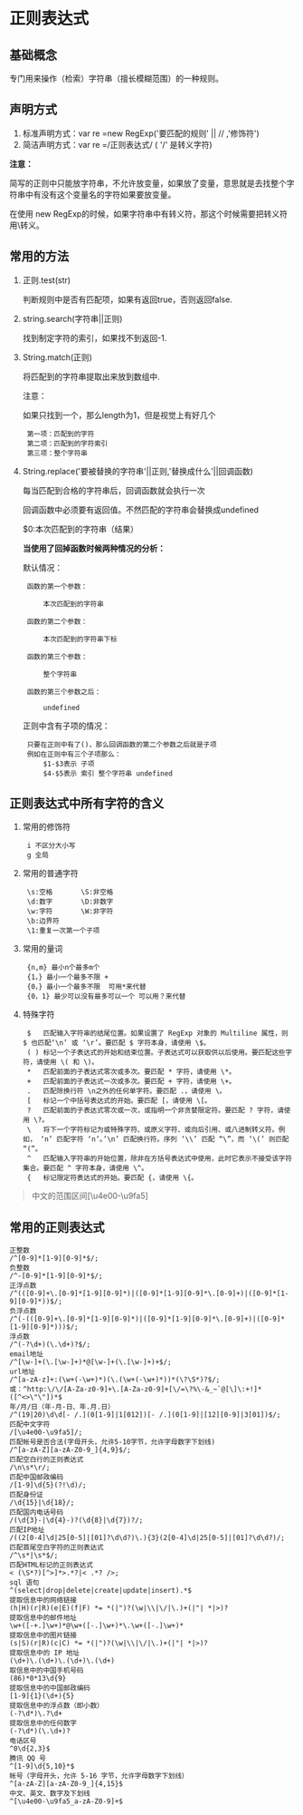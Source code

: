 
# 正则表达式

## 基础概念

专门用来操作（检索）字符串（擅长模糊范围）的一种规则。

## 声明方式

1. 标准声明方式：var re =new RegExp('要匹配的规则' || // ,'修饰符')	 				
2. 简洁声明方式：var re =/正则表达式/ ( '/' 是转义字符)	
	
**注意：**

简写的正则中只能放字符串，不允许放变量，如果放了变量，意思就是去找整个字符串中有没有这个变量名的字符如果要放变量。

在使用 new RegExp的时候，如果字符串中有转义符，那这个时候需要把转义符用\转义。

## 常用的方法
1. 正则.test(str)	

   	判断规则中是否有匹配项，如果有返回true，否则返回false.
   
2. string.search(字符串||正则)

   	找到制定字符的索引，如果找不到返回-1.

3. String.match(正则)

   	将匹配到的字符串提取出来放到数组中.

  	注意：<br>

   	如果只找到一个，那么length为1，但是视觉上有好几个
	
		第一项：匹配到的字符
		第二项：匹配到的字符索引
		第三项：整个字符串

4. String.replace('要被替换的字符串'||正则,'替换成什么'||回调函数)

   	每当匹配到合格的字符串后，回调函数就会执行一次

   	回调函数中必须要有返回值。不然匹配的字符串会替换成undefined

   	$0:本次匹配到的字符串（结果）
   
    **当使用了回掉函数时候两种情况的分析：**
	
	默认情况：

		函数的第一个参数：

			本次匹配到的字符串

		函数的第二个参数：

			本次匹配到的字符串下标

		函数的第三个参数：

			整个字符串

		函数的第三个参数之后：

			undefined

	正则中含有子项的情况：

		只要在正则中有了()，那么回调函数的第二个参数之后就是子项
		例如在正则中有三个子项那么：
			$1-$3表示 子项
			$4-$5表示 索引 整个字符串 undefined


## 正则表达式中所有字符的含义

1. 常用的修饰符
 
		i 不区分大小写
		g 全局

2. 常用的普通字符

		\s:空格		\S:非空格
		\d:数字		\D:非数字
		\w:字符		\W:非字符
		\b:边界符
		\1:重复一次第一个子项

3. 常用的量词

		{n,m} 最小n个最多m个
		{1，} 最小一个最多不限 +
		{0，} 最小一个最多不限  可用*来代替
		{0，1} 最少可以没有最多可以一个 可以用？来代替		

3. 特殊字符

		$	匹配输入字符串的结尾位置。如果设置了 RegExp 对象的 Multiline 属性，则 $ 也匹配‘\n’ 或 ‘\r’。要匹配 $ 字符本身，请使用 \$。
		( )	标记一个子表达式的开始和结束位置。子表达式可以获取供以后使用。要匹配这些字符，请使用 \( 和 \)。
		*	匹配前面的子表达式零次或多次。要匹配 * 字符，请使用 \*。
		+	匹配前面的子表达式一次或多次。要匹配 + 字符，请使用 \+。
		.	匹配除换行符 \n之外的任何单字符。要匹配 .，请使用 \。
		[	标记一个中括号表达式的开始。要匹配 [，请使用 \[。
		?	匹配前面的子表达式零次或一次，或指明一个非贪婪限定符。要匹配 ? 字符，请使用 \?。
		\	将下一个字符标记为或特殊字符、或原义字符、或向后引用、或八进制转义符。例如， ‘n’ 匹配字符 ‘n’。’\n’ 匹配换行符。序列 ‘\\’ 匹配 “\”，而 ‘\(’ 则匹配 “(”。
		^	匹配输入字符串的开始位置，除非在方括号表达式中使用，此时它表示不接受该字符集合。要匹配 ^ 字符本身，请使用 \^。
		{	标记限定符表达式的开始。要匹配 {，请使用 \{。


>中文的范围区间[\u4e00-\u9fa5]	

## 常用的正则表达式
	正整数
	/^[0-9]*[1-9][0-9]*$/;
	负整数
	/^-[0-9]*[1-9][0-9]*$/;
	正浮点数
	/^(([0-9]+\.[0-9]*[1-9][0-9]*)|([0-9]*[1-9][0-9]*\.[0-9]+)|([0-9]*[1-9][0-9]*))$/;   
	负浮点数
	/^(-(([0-9]+\.[0-9]*[1-9][0-9]*)|([0-9]*[1-9][0-9]*\.[0-9]+)|([0-9]*[1-9][0-9]*)))$/;  
	浮点数
	/^(-?\d+)(\.\d+)?$/;
	email地址
	/^[\w-]+(\.[\w-]+)*@[\w-]+(\.[\w-]+)+$/;
	url地址
	/^[a-zA-z]+:(\w+(-\w+)*)(\.(\w+(-\w+)*))*(\?\S*)?$/;
	或：^http:\/\/[A-Za-z0-9]+\.[A-Za-z0-9]+[\/=\?%\-&_~`@[\]\:+!]*([^<>\"\"])*$ 
	年/月/日（年-月-日、年.月.日）
	/^(19|20)\d\d[- /.](0[1-9]|1[012])[- /.](0[1-9]|[12][0-9]|3[01])$/;
	匹配中文字符
	/[\u4e00-\u9fa5]/;
	匹配帐号是否合法(字母开头，允许5-10字节，允许字母数字下划线)
	/^[a-zA-Z][a-zA-Z0-9_]{4,9}$/;
	匹配空白行的正则表达式
	/\n\s*\r/;
	匹配中国邮政编码
	/[1-9]\d{5}(?!\d)/;
	匹配身份证
	/\d{15}|\d{18}/;
	匹配国内电话号码
	/(\d{3}-|\d{4}-)?(\d{8}|\d{7})?/;
	匹配IP地址
	/((2[0-4]\d|25[0-5]|[01]?\d\d?)\.){3}(2[0-4]\d|25[0-5]|[01]?\d\d?)/;
	匹配首尾空白字符的正则表达式
	/^\s*|\s*$/;
	匹配HTML标记的正则表达式
	< (\S*?)[^>]*>.*?|< .*? />;
	sql 语句
	^(select|drop|delete|create|update|insert).*$
	提取信息中的网络链接
	(h|H)(r|R)(e|E)(f|F) *= *(|")?(\w|\\|\/|\.)+(|"| *|>)? 
	提取信息中的邮件地址
	\w+([-+.]\w+)*@\w+([-.]\w+)*\.\w+([-.]\w+)* 
	提取信息中的图片链接
	(s|S)(r|R)(c|C) *= *(|")?(\w|\\|\/|\.)+(|"| *|>)? 
	提取信息中的 IP 地址
	(\d+)\.(\d+)\.(\d+)\.(\d+)
	取信息中的中国手机号码
	(86)*0*13\d{9} 
	提取信息中的中国邮政编码
	[1-9]{1}(\d+){5} 
	提取信息中的浮点数（即小数）
	(-?\d*)\.?\d+ 
	提取信息中的任何数字
	(-?\d*)(\.\d+)?
	电话区号
	^0\d{2,3}$
	腾讯 QQ 号
	^[1-9]\d{5,10}*$ 
	帐号（字母开头，允许 5-16 字节，允许字母数字下划线）
	^[a-zA-Z][a-zA-Z0-9_]{4,15}$ 
	中文、英文、数字及下划线
	^[\u4e00-\u9fa5_a-zA-Z0-9]+$
	